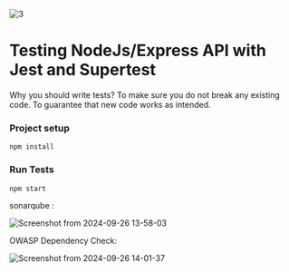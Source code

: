 

![3](https://github.com/user-attachments/assets/1caa1bf7-719a-4fbd-8d81-42414b7e7c3f)


# Testing NodeJs/Express API with Jest and Supertest

Why you should write tests?
To make sure you do not break any existing code.
To guarantee that new code works as intended.


### Project setup
```
npm install
```

### Run Tests
```
npm start
```

sonarqube :

![Screenshot from 2024-09-26 13-58-03](https://github.com/user-attachments/assets/5b27e0d5-692b-4082-9d7d-eb249277b937)



OWASP Dependency Check:


![Screenshot from 2024-09-26 14-01-37](https://github.com/user-attachments/assets/83e3fdda-7438-46ac-933d-accd2a7bb01d)




